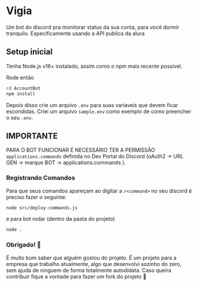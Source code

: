 # Vigia 
Um bot do discord pra monitorar status da sua conta, para você dormir tranquilo.
Especificamente usando a API publica da alura

## Setup inicial

Tenha Node.js v16+ instalado, assim como o npm mais recente possivel.

Rode então
```bash
cd AccountBot
npm install
```
Depois disso crie um arquivo `.env` para suas variaveis que devem ficar escondidas. Criei um arquivo `sample.env` como exemplo de como preencher o seu `.env`.

## IMPORTANTE

PARA O BOT FUNCIONAR É NECESSÁRIO TER A PERMISSÃO `applications.commands` definida no Dev Portal do Discord (oAuth2 -> URL GEN -> marque BOT -> applications.commands ).


### Registrando Comandos

Para que seus comandos apareçam ao digitar a `/<command>` no seu discord é preciso fazer o seguinte: 
```bash
node src/deploy-commands.js
```
e para bot rodar (dentro da pasta do projeto)
```bash
node .
``` 

### Obrigado! 💜 

É muito bom saber que alguém gostou do projeto. É um projeto para a empresa que trabalho atualmente, algo que desenvolvi sozinho do zero, sem ajuda de ninguem de forma totalmente autodidata. Caso queira contribuir fique a vontade para fazer um fork do projeto 💜 
